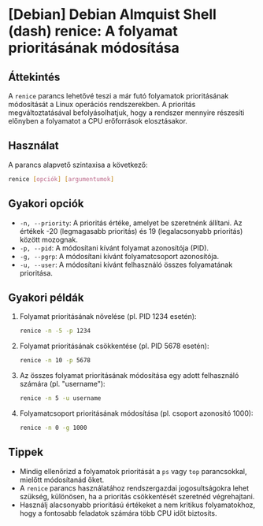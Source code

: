 # [Debian] Debian Almquist Shell (dash) renice: A folyamat prioritásának módosítása

## Áttekintés
A `renice` parancs lehetővé teszi a már futó folyamatok prioritásának módosítását a Linux operációs rendszerekben. A prioritás megváltoztatásával befolyásolhatjuk, hogy a rendszer mennyire részesíti előnyben a folyamatot a CPU erőforrások elosztásakor.

## Használat
A parancs alapvető szintaxisa a következő:

```bash
renice [opciók] [argumentumok]
```

## Gyakori opciók
- `-n, --priority`: A prioritás értéke, amelyet be szeretnénk állítani. Az értékek -20 (legmagasabb prioritás) és 19 (legalacsonyabb prioritás) között mozognak.
- `-p, --pid`: A módosítani kívánt folyamat azonosítója (PID).
- `-g, --pgrp`: A módosítani kívánt folyamatcsoport azonosítója.
- `-u, --user`: A módosítani kívánt felhasználó összes folyamatának prioritása.

## Gyakori példák
1. Folyamat prioritásának növelése (pl. PID 1234 esetén):
   ```bash
   renice -n -5 -p 1234
   ```

2. Folyamat prioritásának csökkentése (pl. PID 5678 esetén):
   ```bash
   renice -n 10 -p 5678
   ```

3. Az összes folyamat prioritásának módosítása egy adott felhasználó számára (pl. "username"):
   ```bash
   renice -n 5 -u username
   ```

4. Folyamatcsoport prioritásának módosítása (pl. csoport azonosító 1000):
   ```bash
   renice -n 0 -g 1000
   ```

## Tippek
- Mindig ellenőrizd a folyamatok prioritását a `ps` vagy `top` parancsokkal, mielőtt módosítanád őket.
- A `renice` parancs használatához rendszergazdai jogosultságokra lehet szükség, különösen, ha a prioritás csökkentését szeretnéd végrehajtani.
- Használj alacsonyabb prioritású értékeket a nem kritikus folyamatokhoz, hogy a fontosabb feladatok számára több CPU időt biztosíts.